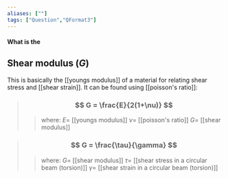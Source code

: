 ```yaml
---
aliases: [""]
tags: ["Question","QFormat3"]
---
```


#### What is the
## Shear modulus ($G$)
This is basically the [[youngs modulus]] of a material for relating shear stress and [[shear strain]]. It can be found using [[poisson's ratio]]:

> ### $$ G = \frac{E}{2(1+\nu)} $$ 
>> where:
>> $E=$ [[youngs modulus]]
>> $\nu=$ [[poisson's ratio]]
>> $G=$ [[shear modulus]]

> ### $$ G = \frac{\tau}{\gamma} $$ 
>> where:
>> $G=$ [[shear modulus]]
>> $\tau=$ [[shear stress in a circular beam (torsion)]]
>> $\gamma=$ [[shear strain in a circular beam (torsion)]]
